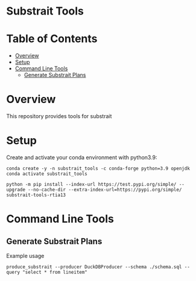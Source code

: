 Substrait Tools
====================================

Table of Contents
=================
* [Overview](#Overview)
* [Setup](#Setup)
* [Command Line Tools](#Command-Line-Tools)
  * [Generate Substrait Plans](#Generate-Substrait-Plans)

# Overview
This repository provides tools for substrait


# Setup
Create and activate your conda environment with python3.9:
```commandline
conda create -y -n substrait_tools -c conda-forge python=3.9 openjdk
conda activate substrait_tools

python -m pip install --index-url https://test.pypi.org/simple/ --upgrade --no-cache-dir --extra-index-url=https://pypi.org/simple/ substrait-tools-rtia13
```

# Command Line Tools

## Generate Substrait Plans

Example usage
```commandline
produce_substrait --producer DuckDBProducer --schema ./schema.sql --query "select * from lineitem"
```